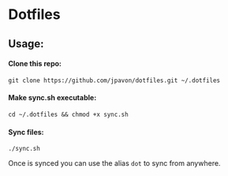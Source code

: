 # Dotfiles

## Usage:

#### Clone this repo:

	git clone https://github.com/jpavon/dotfiles.git ~/.dotfiles

#### Make sync.sh executable:

	cd ~/.dotfiles && chmod +x sync.sh

#### Sync files:
	./sync.sh

Once is synced you can use the alias `dot` to sync from anywhere.